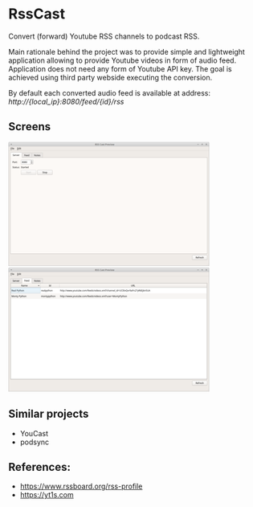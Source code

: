 # RssCast

Convert (forward) Youtube RSS channels to podcast RSS.

Main rationale behind the project was to provide simple and lightweight application allowing to
provide Youtube videos in form of audio feed. Application does not need any form of Youtube API key.
The goal is achieved using third party webside executing the conversion. 


By default each converted audio feed is available at address: _http://{local_ip}:8080/feed/{id}/rss_ 


## Screens

[![Server tab](doc/mainwindow-server-small.png "Server tab")](doc/mainwindow-server-big.png)
[![Feed tab](doc/mainwindow-feed-small.png "Feed tab")](doc/mainwindow-feed-big.png)


## Similar projects

- YouCast
- podsync


## References:

- https://www.rssboard.org/rss-profile
- https://yt1s.com
